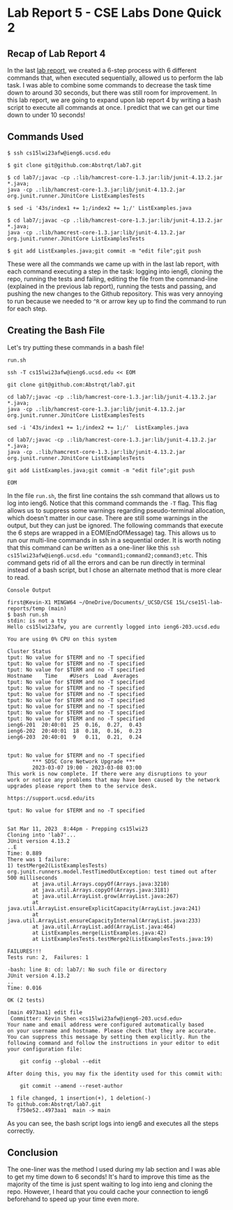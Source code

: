 # Lab Report 5 - CSE Labs Done Quick 2

## Recap of Lab Report 4
In the last [lab report](./report4.md), we created a 6-step process with 6 different commands that, when executed sequentially, allowed us to perform the lab task. I was able to combine some commands to decrease the task time down to around 30 seconds, but there was still room for improvement. In this lab report, we are going to expand upon lab report 4 by writing a bash script to execute all commands at once. I predict that we can get our time down to under 10 seconds!

## Commands Used
```console
$ ssh cs15lwi23afw@ieng6.ucsd.edu 

$ git clone git@github.com:Abstrqt/lab7.git 

$ cd lab7/;javac -cp .:lib/hamcrest-core-1.3.jar:lib/junit-4.13.2.jar *.java;
java -cp .:lib/hamcrest-core-1.3.jar:lib/junit-4.13.2.jar org.junit.runner.JUnitCore ListExamplesTests

$ sed -i '43s/index1 += 1;/index2 += 1;/' ListExamples.java 

$ cd lab7/;javac -cp .:lib/hamcrest-core-1.3.jar:lib/junit-4.13.2.jar *.java;
java -cp .:lib/hamcrest-core-1.3.jar:lib/junit-4.13.2.jar org.junit.runner.JUnitCore ListExamplesTests

$ git add ListExamples.java;git commit -m "edit file";git push 
```
These were all the commands we came up with in the last lab report, with each command executing a step in the task: logging into ieng6, cloning the repo, running the tests and failing, editing the file from the command-line (explained in the previous lab report), running the tests and passing, and pushing the new changes to the Github repository. This was very annoying to run because we needed to `^R` or arrow key up to find the command to run for each step. 

## Creating the Bash File
Let's try putting these commands in a bash file!

`run.sh`
```console
ssh -T cs15lwi23afw@ieng6.ucsd.edu << EOM

git clone git@github.com:Abstrqt/lab7.git 

cd lab7/;javac -cp .:lib/hamcrest-core-1.3.jar:lib/junit-4.13.2.jar *.java;
java -cp .:lib/hamcrest-core-1.3.jar:lib/junit-4.13.2.jar org.junit.runner.JUnitCore ListExamplesTests

sed -i '43s/index1 += 1;/index2 += 1;/'  ListExamples.java 

cd lab7/;javac -cp .:lib/hamcrest-core-1.3.jar:lib/junit-4.13.2.jar *.java;
java -cp .:lib/hamcrest-core-1.3.jar:lib/junit-4.13.2.jar org.junit.runner.JUnitCore ListExamplesTests

git add ListExamples.java;git commit -m "edit file";git push 

EOM
```
In the file `run.sh`, the first line contains the ssh command that allows us to log into ieng6. Notice that this command commands the `-T` flag. This flag allows us to suppress some warnings regarding pseudo-terminal allocation, which doesn't matter in our case. There are still some warnings in the output, but they can just be ignored. The following commands that execute the 6 steps are wrapped in a EOM(EndOfMessage) tag. This allows us to run our multi-line commands in ssh in a sequential order. It is worth noting that this command can be written as a one-liner like this `ssh cs15lwi23afw@ieng6.ucsd.edu "command1;command2;command3;etc`. This command gets rid of all the errors and can be run directly in terminal instead of a bash script, but I chose an alternate method that is more clear to read.

`Console Output`
```console
first@Kevin-X1 MINGW64 ~/OneDrive/Documents/_UCSD/CSE 15L/cse15l-lab-reports/temp (main)
$ bash run.sh 
stdin: is not a tty
Hello cs15lwi23afw, you are currently logged into ieng6-203.ucsd.edu

You are using 0% CPU on this system

Cluster Status
tput: No value for $TERM and no -T specified
tput: No value for $TERM and no -T specified
tput: No value for $TERM and no -T specified
Hostname    Time    #Users  Load  Averages
tput: No value for $TERM and no -T specified
tput: No value for $TERM and no -T specified
tput: No value for $TERM and no -T specified
tput: No value for $TERM and no -T specified
tput: No value for $TERM and no -T specified
tput: No value for $TERM and no -T specified
tput: No value for $TERM and no -T specified
ieng6-201  20:40:01  25  0.16,  0.27,  0.43
ieng6-202  20:40:01  18  0.18,  0.16,  0.23
ieng6-203  20:40:01  9   0.11,  0.21,  0.24


tput: No value for $TERM and no -T specified
        *** SDSC Core Network Upgrade ***
        2023-03-07 19:00 - 2023-03-08 03:00
This work is now complete. If there were any disruptions to your
work or notice any problems that may have been caused by the network
upgrades please report them to the service desk.

https://support.ucsd.edu/its

tput: No value for $TERM and no -T specified

 
Sat Mar 11, 2023  8:44pm - Prepping cs15lwi23
Cloning into 'lab7'...
JUnit version 4.13.2
..E
Time: 0.889
There was 1 failure:
1) testMerge2(ListExamplesTests)
org.junit.runners.model.TestTimedOutException: test timed out after 500 milliseconds
        at java.util.Arrays.copyOf(Arrays.java:3210)
        at java.util.Arrays.copyOf(Arrays.java:3181)
        at java.util.ArrayList.grow(ArrayList.java:267)
        at java.util.ArrayList.ensureExplicitCapacity(ArrayList.java:241)
        at java.util.ArrayList.ensureCapacityInternal(ArrayList.java:233)
        at java.util.ArrayList.add(ArrayList.java:464)
        at ListExamples.merge(ListExamples.java:42)
        at ListExamplesTests.testMerge2(ListExamplesTests.java:19)

FAILURES!!!
Tests run: 2,  Failures: 1

-bash: line 8: cd: lab7/: No such file or directory
JUnit version 4.13.2
..
Time: 0.016

OK (2 tests)

[main 4973aa1] edit file
 Committer: Kevin Shen <cs15lwi23afw@ieng6-203.ucsd.edu>
Your name and email address were configured automatically based
on your username and hostname. Please check that they are accurate.
You can suppress this message by setting them explicitly. Run the
following command and follow the instructions in your editor to edit
your configuration file:

    git config --global --edit

After doing this, you may fix the identity used for this commit with:

    git commit --amend --reset-author

 1 file changed, 1 insertion(+), 1 deletion(-)
To github.com:Abstrqt/lab7.git
   f750e52..4973aa1  main -> main
```
As you can see, the bash script logs into ieng6 and executes all the steps correctly.

## Conclusion
The one-liner was the method I used during my lab section and I was able to get my time down to 6 seconds! It's hard to improve this time as the majority of the time is just spent waiting to log into ieng and cloning the repo. However, I heard that you could cache your connection to ieng6 beforehand to speed up your time even more. 
